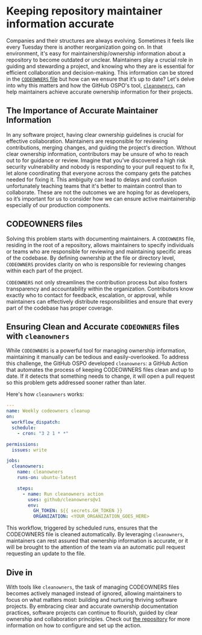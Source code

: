 # Keeping repository maintainer information accurate

Companies and their structures are always evolving. Sometimes it feels like every Tuesday there is another reorganization going on. In that environment, it's easy for maintainership/ownership information about a repository to become outdated or unclear. Maintainers play a crucial role in guiding and stewarding a project, and knowing who they are is essential for efficient collaboration and decision-making. This information can be stored in the [`CODEOWNERS` file](https://docs.github.com/repositories/managing-your-repositorys-settings-and-features/customizing-your-repository/about-code-owners) but how can we ensure that it’s up to date? Let's delve into why this matters and how the GitHub OSPO's tool, [`cleanowners`](https://github.com/github/cleanowners), can help maintainers achieve accurate ownership information for their projects.

## The Importance of Accurate Maintainer Information

In any software project, having clear ownership guidelines is crucial for effective collaboration. Maintainers are responsible for reviewing contributions, merging changes, and guiding the project's direction. Without clear ownership information, contributors may be unsure of who to reach out to for guidance or review. Imagine that you’ve discovered a high risk security vulnerability and nobody is responding to your pull request to fix it, let alone coordinating that everyone across the company gets the patches needed for fixing it. This ambiguity can lead to delays and confusion unfortunately teaching teams that it's better to maintain control than to collaborate. These are not the outcomes we are hoping for as developers, so it’s important for us to consider how we can ensure active maintainership especially of our production components.

## CODEOWNERS files

Solving this problem starts with documenting maintainers. A `CODEOWNERS` file, residing in the root of a repository, allows maintainers to specify individuals or teams who are responsible for reviewing and maintaining specific areas of the codebase. By defining ownership at the file or directory level, `CODEOWNERS` provides clarity on who is responsible for reviewing changes within each part of the project.

`CODEOWNERS` not only streamlines the contribution process but also fosters transparency and accountability within the organization. Contributors know exactly who to contact for feedback, escalation, or approval, while maintainers can effectively distribute responsibilities and ensure that every part of the codebase has proper coverage.

## Ensuring Clean and Accurate `CODEOWNERS` files with `cleanowners`

While `CODEOWNERS` is a powerful tool for managing ownership information, maintaining it manually can be tedious and easily-overlooked. To address this challenge, the GitHub OSPO developed `cleanowners`: a GitHub Action that automates the process of keeping CODEOWNERS files clean and up to date. If it detects that something needs to change, it will open a pull request so this problem gets addressed sooner rather than later.

Here's how `cleanowners` works:

```yaml
---
name: Weekly codeowners cleanup
on:
  workflow_dispatch:
  schedule:
    - cron: "3 2 1 * *"

permissions:
  issues: write

jobs:
  cleanowners:
    name: cleanowners
    runs-on: ubuntu-latest

    steps:
      - name: Run cleanowners action
        uses: github/cleanowners@v1
        env:
          GH_TOKEN: ${{ secrets.GH_TOKEN }}
          ORGANIZATION: <YOUR_ORGANIZATION_GOES_HERE>
```

This workflow, triggered by scheduled runs, ensures that the CODEOWNERS file is cleaned automatically. By leveraging `cleanowners`, maintainers can rest assured that ownership information is accurate, or it will be brought to the attention of the team via an automatic pull request requesting an update to the file.

## Dive in

With tools like `cleanowners`, the task of managing CODEOWNERS files becomes actively managed instead of ignored, allowing maintainers to focus on what matters most: building and nurturing thriving software projects. By embracing clear and accurate ownership documentation practices, software projects can continue to flourish, guided by clear ownership and collaboration principles. Check out [the repository](https://github.com/github/cleanowners) for more information on how to configure and set up the action.
